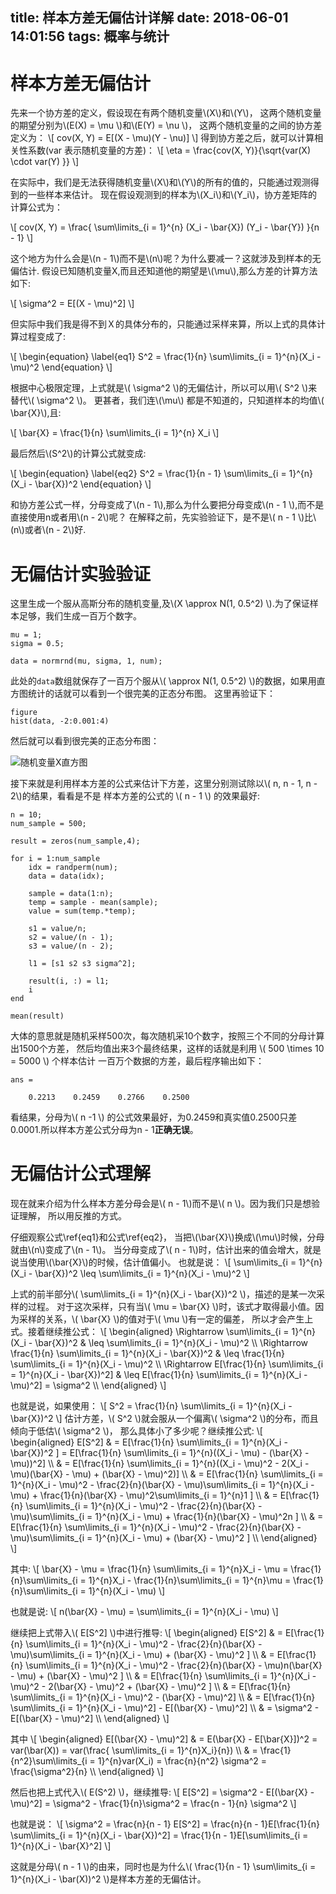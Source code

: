 title: 样本方差无偏估计详解
date: 2018-06-01 14:01:56
tags: 概率与统计
---
<!--more-->

<script type="text/javascript" src="http://cdn.mathjax.org/mathjax/latest/MathJax.js?config=TeX-AMS-MML_HTMLorMML"></script>
<script type="text/x-mathjax-config">
MathJax.Hub.Config({
  TeX: { equationNumbers: { autoNumber: "AMS" } }
});
</script>

# 样本方差无偏估计
先来一个协方差的定义，假设现在有两个随机变量\\(X\\)和\\(Y\\)，
这两个随机变量的期望分别为\\(E(X) = \mu \\)和\\(E(Y) = \nu \\)，
这两个随机变量的之间的协方差定义为：
\\[
cov(X, Y) = E[(X - \mu)(Y - \nu)]
\\]
得到协方差之后，就可以计算相关性系数(var 表示随机变量的方差)：
\\[
\eta = \frac{cov(X, Y)}{\sqrt{var(X) \cdot var(Y) }}
\\]

在实际中，我们是无法获得随机变量\\(X\\)和\\(Y\\)的所有的值的，只能通过观测得到的一些样本来估计。
现在假设观测到的样本为\\(X_i\\)和\\(Y_i\\)，协方差矩阵的计算公式为：

\\[
cov(X, Y) = \frac{ \sum\limits\_{i = 1}^{n} (X_i - \bar{X}) (Y_i - \bar{Y}) }{n - 1}
\\]

这个地方为什么会是\\(n - 1\\)而不是\\(n\\)呢？为什么要减一？这就涉及到样本的无偏估计.
假设已知随机变量X,而且还知道他的期望是\\(\mu\\),那么方差的计算方法如下:

\\[
\sigma^2 = E[(X - \mu)^2]
\\]

但实际中我们我是得不到Ｘ的具体分布的，只能通过采样来算，所以上式的具体计算过程变成了:

\\[
\begin{equation}
\label{eq1}
S^2 = \frac{1}{n} \sum\limits\_{i = 1}^{n}(X_i - \mu)^2
\end{equation}
\\]

根据中心极限定理，上式就是\\( \sigma^2 \\)的无偏估计，所以可以用\\( S^2 \\)来替代\\( \sigma^2 \\)。
更甚者，我们连\\(\mu\\) 都是不知道的，只知道样本的均值\\( \bar{X}\\),且:

\\[
\bar{X} = \frac{1}{n} \sum\limits\_{i = 1}^{n} X_i
\\]

最后然后\\(S^2\\)的计算公式就变成:

\\[
\begin{equation}
\label{eq2}
S^2 = \frac{1}{n - 1} \sum\limits\_{i = 1}^{n}(X_i - \bar{X})^2
\end{equation}
\\]

和协方差公式一样，分母变成了\\(n - 1\\),那么为什么要把分母变成\\(n - 1 \\),而不是直接使用n或者用\\(n - 2\\)呢？
在解释之前，先实验验证下，是不是\\( n - 1 \\)比\\(n\\)或者\\(n - 2\\)好.

# 无偏估计实验验证
这里生成一个服从高斯分布的随机变量,及\\(X \approx N(1, 0.5^2) \\).为了保证样本足够，我们生成一百万个数字。

    mu = 1;
    sigma = 0.5;

    data = normrnd(mu, sigma, 1, num);

此处的`data`数组就保存了一百万个服从\\( \approx N(1, 0.5^2) \\)的数据，如果用直方图统计的话就可以看到一个很完美的正态分布图。
这里再验证下：

    figure
    hist(data, -2:0.001:4)

然后就可以看到很完美的正态分布图：

![随机变量X直方图](https://image.ibb.co/ck2HyT/exp1.png)

接下来就是利用样本方差的公式来估计下方差，这里分别测试除以\\( n, n - 1, n - 2\\)的结果，看看是不是
样本方差的公式的 \\( n - 1 \\) 的效果最好:

    n = 10;
    num_sample = 500;

    result = zeros(num_sample,4);

    for i = 1:num_sample
        idx = randperm(num);
        data = data(idx);

        sample = data(1:n);
        temp = sample - mean(sample);
        value = sum(temp.*temp);

        s1 = value/n;
        s2 = value/(n - 1);
        s3 = value/(n - 2);

        l1 = [s1 s2 s3 sigma^2];

        result(i, :) = l1;
        i
    end

    mean(result)

大体的意思就是随机采样500次，每次随机采10个数字，按照三个不同的分母计算出1500个方差，
然后均值出来3个最终结果，这样的话就是利用 \\( 500 \times 10 = 5000 \\) 个样本估计
一百万个数据的方差，最后程序输出如下：

    ans =

        0.2213    0.2459    0.2766    0.2500

看结果，分母为\\( n -1 \\) 的公式效果最好，为0.2459和真实值0.2500只差0.0001.所以样本方差公式分母为n - 1**正确无误**。

# 无偏估计公式理解
现在就来介绍为什么样本方差分母会是\\( n - 1\\)而不是\\( n \\)。因为我们只是想验证理解，
所以用反推的方式。

仔细观察公式\ref{eq1}和公式\ref{eq2}，
当把\\(\bar{X}\\)换成\\(\mu\\)时候，分母就由\\(n\\)变成了\\(n - 1\\)。
当分母变成了\\( n - 1\\)时，估计出来的值会增大，就是说当使用\\(\bar{X}\\)的时候，估计值偏小。
也就是说：
\\[
\sum\limits\_{i = 1}^{n}(X_i - \bar{X})^2 \leq \sum\limits\_{i = 1}^{n}(X_i - \mu)^2 
\\]

上式的前半部分\\( \sum\limits\_{i = 1}^{n}(X_i - \bar{X})^2 \\)，描述的是某一次采样的过程。
对于这次采样，只有当\\( \mu = \bar{X} \\)时，该式才取得最小值。因为采样的关系，\\( \bar{X} \\)的值对于\\( \mu \\)有一定的偏差，
所以才会产生上式。接着继续推公式：
\\[
\begin{aligned}
\Rightarrow   \sum\limits\_{i = 1}^{n}(X_i - \bar{X})^2 & \leq \sum\limits\_{i = 1}^{n}(X_i - \mu)^2  \\\\
\Rightarrow   \frac{1}{n} \sum\limits\_{i = 1}^{n}(X_i - \bar{X})^2 & \leq \frac{1}{n} \sum\limits\_{i = 1}^{n}(X_i - \mu)^2 \\\\
\Rightarrow   E[\frac{1}{n} \sum\limits\_{i = 1}^{n}(X_i - \bar{X})^2] & \leq E[\frac{1}{n} \sum\limits\_{i = 1}^{n}(X_i - \mu)^2] = \sigma^2 \\\\
\end{aligned}
\\]

也就是说，如果使用：
\\[
S^2 = \frac{1}{n} \sum\limits\_{i = 1}^{n}(X_i - \bar{X})^2 
\\]
估计方差，\\( S^2 \\)就会服从一个偏离\\( \sigma^2 \\)的分布，而且倾向于低估\\( \sigma^2 \\)，
那么具体小了多少呢？继续推公式:
\\[
\begin{aligned}
E[S^2] & = E[\frac{1}{n} \sum\limits\_{i = 1}^{n}(X_i - \bar{X})^2 ] = E[\frac{1}{n} \sum\limits\_{i = 1}^{n}((X_i - \mu) - (\bar{X} - \mu))^2]  \\\\
 & = E[\frac{1}{n} \sum\limits\_{i = 1}^{n}((X_i - \mu)^2 - 2(X_i - \mu)(\bar{X} - \mu) + (\bar{X} - \mu)^2)] \\\\
 & = E[\frac{1}{n} \sum\limits\_{i = 1}^{n}(X_i - \mu)^2 - \frac{2}{n}(\bar{X} - \mu)\sum\limits\_{i = 1}^{n}(X_i - \mu) + \frac{1}{n}(\bar{X} - \mu)^2\sum\limits\_{i = 1}^{n}1 ] \\\\
 & = E[\frac{1}{n} \sum\limits\_{i = 1}^{n}(X_i - \mu)^2 - \frac{2}{n}(\bar{X} - \mu)\sum\limits\_{i = 1}^{n}(X_i - \mu) + \frac{1}{n}(\bar{X} - \mu)^2n ] \\\\
 & = E[\frac{1}{n} \sum\limits\_{i = 1}^{n}(X_i - \mu)^2 - \frac{2}{n}(\bar{X} - \mu)\sum\limits\_{i = 1}^{n}(X_i - \mu) + (\bar{X} - \mu)^2 ] \\\\
\end{aligned}
\\]

其中:
\\[
\bar{X} - \mu = \frac{1}{n} \sum\limits\_{i = 1}^{n}X_i - \mu = \frac{1}{n}\sum\limits\_{i = 1}^{n}X_i - \frac{1}{n}\sum\limits\_{i = 1}^{n}\mu = \frac{1}{n}\sum\limits\_{i = 1}^{n}(X_i - \mu)
\\]

也就是说:
\\[
n(\bar{X} - \mu) = \sum\limits\_{i = 1}^{n}(X_i - \mu)
\\]

继续把上式带入\\( E[S^2] \\)中进行推导:
\\[
\begin{aligned}
E[S^2] & = E[\frac{1}{n} \sum\limits\_{i = 1}^{n}(X_i - \mu)^2 - \frac{2}{n}(\bar{X} - \mu)\sum\limits\_{i = 1}^{n}(X_i - \mu) + (\bar{X} - \mu)^2 ] \\\\
 & = E[\frac{1}{n} \sum\limits\_{i = 1}^{n}(X_i - \mu)^2 - \frac{2}{n}(\bar{X} - \mu)n(\bar{X} - \mu)   + (\bar{X} - \mu)^2 ] \\\\
 & = E[\frac{1}{n} \sum\limits\_{i = 1}^{n}(X_i - \mu)^2 - 2(\bar{X} - \mu)^2   + (\bar{X} - \mu)^2 ] \\\\
 & = E[\frac{1}{n} \sum\limits\_{i = 1}^{n}(X_i - \mu)^2 - (\bar{X} - \mu)^2] \\\\
 & = E[\frac{1}{n} \sum\limits\_{i = 1}^{n}(X_i - \mu)^2] - E[(\bar{X} - \mu)^2] \\\\
 & = \sigma^2 - E[(\bar{X} - \mu)^2] \\\\
\end{aligned}
\\]

其中
\\[
\begin{aligned}
E[(\bar{X} - \mu)^2] & =  E(\bar{X} - E[\bar{X}])^2 = var(\bar(X)) = var(\frac{ \sum\limits\_{i = 1}^{n}X_i}{n}) \\\\
& = \frac{1}{n^2}\sum\limits\_{i = 1}^{n}var(X_i) = \frac{n}{n^2} \sigma^2 = \frac{\sigma^2}{n} \\\\
\end{aligned}
\\]

然后也把上式代入\\( E(S^2) \\)，继续推导:
\\[
E[S^2] = \sigma^2 - E[(\bar{X} - \mu)^2] = \sigma^2 - \frac{1}{n}\sigma^2 = \frac{n - 1}{n} \sigma^2
\\]

也就是说：
\\[
\sigma^2 = \frac{n}{n - 1} E[S^2] = \frac{n}{n - 1}E[\frac{1}{n} \sum\limits\_{i = 1}^{n}(X_i - \bar{X})^2] = \frac{1}{n - 1}E[\sum\limits\_{i = 1}^{n}(X_i - \bar{X}^2] 
\\]

这就是分母\\( n - 1 \\)的由来，同时也是为什么\\( \frac{1}{n - 1} \sum\limits\_{i = 1}^{n}(X_i - \bar(X))^2 \\)是样本方差的无偏估计。
